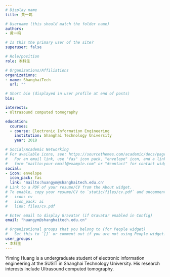 ```yaml
---
# Display name
title: 黄一鸣

# Username (this should match the folder name)
authors:
- 黄一鸣

# Is this the primary user of the site?
superuser: false

# Role/position
role: 本科生

# Organizations/Affiliations
organizations:
- name: ShanghaiTech
  url: ""

# Short bio (displayed in user profile at end of posts)
bio: 

interests:
- Ultrasound computed tomography

education:
  courses:
  - course: Electronic Information Engineering
    institution: Shanghai Technology University
    year: 2018

# Social/Academic Networking
# For available icons, see: https://sourcethemes.com/academic/docs/page-builder/#icons
#   For an email link, use "fas" icon pack, "envelope" icon, and a link in the
#   form "mailto:your-email@example.com" or "#contact" for contact widget.
social:
- icon: envelope
  icon_pack: fas
  link: 'mailto:huangym@shanghaitech.edu.cn'
# Link to a PDF of your resume/CV from the About widget.
# To enable, copy your resume/CV to `static/files/cv.pdf` and uncomment the lines below.
# - icon: cv
#   icon_pack: ai
#   link: files/cv.pdf

# Enter email to display Gravatar (if Gravatar enabled in Config)
email: "huangym@shanghaitech.edu.cn"

# Organizational groups that you belong to (for People widget)
#   Set this to `[]` or comment out if you are not using People widget.
user_groups:
- 本科生
---
```

Yiming Huang is a undergraduate student of electronic information engineering at the SUSIT in Shanghai Technology University. His research interests include Ultrasound computed tomography.

​	
